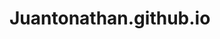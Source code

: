# Juantonathan.github.io
<html>

<head>

<title>Jonathan Chu<title>

</head>

body { 

  background: LightGray

<img src="snackattack.jpg" alt="Me">

<p style="background-color: White;"/p>

<h1>Jonathan Chu</h1>

<p>Hello my name is Jonathan Chu. I am an Information Technology Freshman at Bob Jones University. I have a had wide range of jobs from sales representative of a knife company to a tennis court repair laborer. </p>

<p>I love to play basketball, soccer, and any other sport except baseball. I have never been convicted of a felony and plan to keep it that way. I love to work because it gives me something to do and makes feel like an accomplished person afterwards. Life will always keep moving so why not accomplish something on the road.</p>

</body>

</html>

<h1>Education and Work Experience<h1>

<p>Information Technology<p>

<p>Bob Jones University<p>



<a href="https://www.vectormarketing.com/">Visit our HTML: Vector</a> 



<a href="www.matcs.com/index.html">Visit our HTML: MATC</a> 
